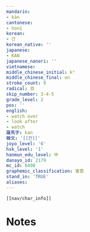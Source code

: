 ```yaml
---
mandarin:
- kàn
cantonese:
- hon1
korean:
- 간
korean_native: ''
japanese:
- KAN
japanese_nanori: ''
vietnamese:
middle_chinese_initial: kʰ
middle_chinese_final: ɑn
stroke_count: 9
radical: 目
skip_number: 3-4-5
grade_level: 2
pos: ''
english:
- watch over
- look after
- watch
羅馬字: kan
韓文: '[[칸]]'
joyo_level: '6'
hsk_level: '1'
hanmun_edu_level: 中
danayo_id: 2179
mc_id: 6498
graphemic_classification: 會意
stand_in: 'TRUE'
aliases:
---
```

```meta-bind-embed
[[nav/char_info]]
```

# Notes
